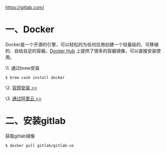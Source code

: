 https://gitlab.com/

# 一、Docker

Docker是一个开源的引擎，可以轻松的为任何应用创建一个轻量级的、可移植的、自给自足的容器。[Docker Hub](https://hub.docker.com) 上提供了很多的容器镜像，可以直接安装使用。

\1. 通过brew安装

```shell
$ brew cask install docker
```

\2. [官网安装 >>](https://docs.docker.com/docker-for-mac/install/)

\3. [通过阿里云 >>](http://mirrors.aliyun.com/docker-toolbox/mac/docker-for-mac/stable/)

# 二、安装gitlab

获取gitlab镜像

```shell
$ docker pull gitlab/gitlab-ce
```







